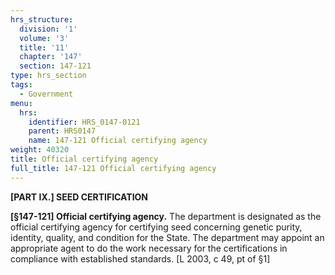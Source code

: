 ```yaml
---
hrs_structure:
  division: '1'
  volume: '3'
  title: '11'
  chapter: '147'
  section: 147-121
type: hrs_section
tags:
  - Government
menu:
  hrs:
    identifier: HRS_0147-0121
    parent: HRS0147
    name: 147-121 Official certifying agency
weight: 40320
title: Official certifying agency
full_title: 147-121 Official certifying agency
---
```

**[PART IX.] SEED CERTIFICATION**

**[§147-121] Official certifying agency.** The department is designated as the official certifying agency for certifying seed concerning genetic purity, identity, quality, and condition for the State. The department may appoint an appropriate agent to do the work necessary for the certifications in compliance with established standards. [L 2003, c 49, pt of §1]